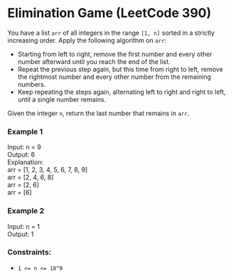 # Elimination Game (LeetCode 390)

You have a list ```arr``` of all integers in the range ```[1, n]``` sorted in a strictly increasing order. Apply the following algorithm on ```arr```:

- Starting from left to right, remove the first number and every other number afterward until you reach the end of the list.
- Repeat the previous step again, but this time from right to left, remove the rightmost number and every other number from the remaining numbers.
- Keep repeating the steps again, alternating left to right and right to left, until a single number remains.

Given the integer ```n```, return the last number that remains in ```arr```.

### Example 1

Input: n = 9<br>
Output: 6<br>
Explanation:<br>
arr = [1, 2, 3, 4, 5, 6, 7, 8, 9]<br>
arr = [2, 4, 6, 8]<br>
arr = [2, 6]<br>
arr = [6]

### Example 2

Input: n = 1<br>
Output: 1

### Constraints:

- ```1 <= n <= 10^9```

